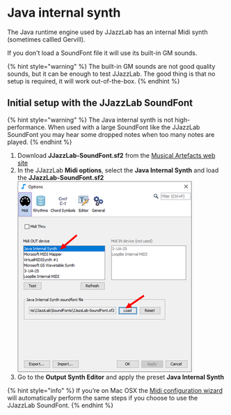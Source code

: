# Java internal synth

The Java runtime engine used by JJazzLab has an internal Midi synth \(sometimes callled Gervill\).

If you don't load a SoundFont file it will use its built-in GM sounds.

{% hint style="warning" %}
The built-in GM sounds are not good quality sounds, but it can be enough to test JJazzLab. The good thing is that no setup is required, it will work out-of-the-box.
{% endhint %}

## Initial setup with the JJazzLab SoundFont <a id="setup-instructions"></a>

{% hint style="warning" %}
The Java internal synth is not high-performance. When used with a large SoundFont like the JJazzLab SoundFont you may hear some dropped notes when too many notes are played. 
{% endhint %}

1. Download **JJazzLab-SoundFont.sf2** from the [Musical Artefacts web site](https://musical-artifacts.com/artifacts/1036)  
2. In the JJazzLab **Midi options**, select the **Java Internal Synth** and load the **JJazzLab-SoundFont.sf2**  ![](../../.gitbook/assets/loadsoundfont-javasynth.png)    
3. Go to the **Output Synth Editor** and apply the preset **Java Internal Synth**  

{% hint style="info" %}
If you’re on Mac OSX the [Midi configuration wizard](../midi-configuration.md#midi-configuration-wizard) will automatically perform the same steps if you choose to use the JJazzLab SoundFont.
{% endhint %}

